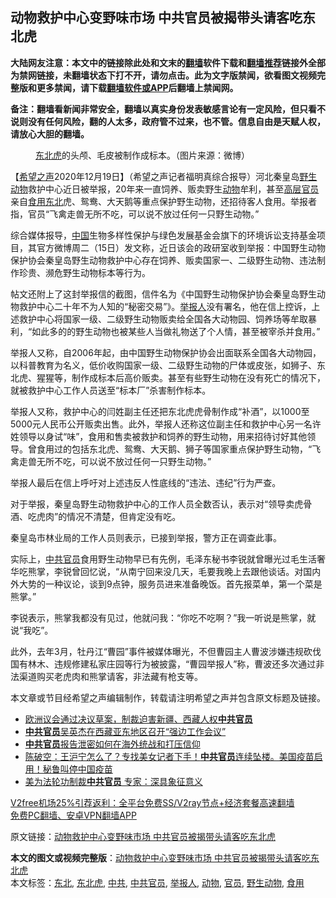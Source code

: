  <h2>动物救护中心变野味市场 中共官员被揭带头请客吃东北虎</h2> <p class="notice"><b>大陆网友注意：本文中的链接除此处和文末的<a href="https://github.com/bannedbook/fanqiang" >翻墙</a>软件下载和<a href="https://github.com/killgcd/justmysocks/blob/master/README.md">翻墙推荐</a>链接外全部为禁网链接，未翻墙状态下打不开，请勿点击。此为文字版禁闻，欲看图文视频完整版和更多禁闻，请下载<a href="https://github.com/bannedbook/fanqiang">翻墙软件或APP</a>后翻墙上禁闻网。</p><p>备注：翻墙看新闻非常安全，翻墙以真实身份发表敏感言论有一定风险，但只看不说则没有任何风险，翻的人太多，政府管不过来，也不管。信息自由是天赋人权，请放心大胆的翻墙。</b></p>  <div class="entry"> <figure><figcaption><a href="https://www.bannedbook.org/bnews/tag/%e4%b8%9c%e5%8c%97%e8%99%8e/" class="st_tag internal_tag" rel="tag" title="标签 东北虎 下的日志">东北虎</a>的头颅、毛皮被制作成标本。（图片来源：微博）</figcaption></figure> <p>【<span class='wp_keywordlink_affiliate'><a href="https://www.soundofhope.org" title="希望之声" target="_blank">希望之声</a></span>2020年12月19日】（希望之声记者福明真综合报导）河北秦皇岛<a href="https://www.bannedbook.org/bnews/tag/%e9%87%8e%e7%94%9f%e5%8a%a8%e7%89%a9/" class="st_tag internal_tag" rel="tag" title="标签 野生动物 下的日志">野生动物</a>救护中心近日被举报，20年来一直饲养、贩卖野生<a href="https://www.bannedbook.org/bnews/tag/%e5%8a%a8%e7%89%a9/" class="st_tag internal_tag" rel="tag" title="标签 动物 下的日志">动物</a>牟利，甚至<span class='wp_keywordlink_affiliate'><a href="https://www.bannedbook.org/bnews/ccpdope/" title="中共高层内幕" target="_blank">高层</a></span><a href="https://www.bannedbook.org/bnews/tag/%E5%AE%98%E5%91%98/" class="st_tag internal_tag" rel="tag" title="标签 官员 下的日志">官员</a>亲自<a href="https://www.bannedbook.org/bnews/tag/%E9%A3%9F%E7%94%A8/" class="st_tag internal_tag" rel="tag" title="标签 食用 下的日志">食用</a><a href="https://www.bannedbook.org/bnews/tag/%e4%b8%9c%e5%8c%97/" class="st_tag internal_tag" rel="tag" title="标签 东北 下的日志">东北</a>虎、鸳鸯、大天鹅等重点保护野生动物，还招待客人食用。举报者指，官员“飞禽走兽无所不吃，可以说不放过任何一只野生动物。”</p> <p>综合媒体报导，<span class='wp_keywordlink_affiliate'><a href="https://www.bannedbook.org/" title="中国" target="_blank">中国</a></span>生物多样性保护与绿色发展基金会旗下的环境诉讼支持基金项目，其官方微博周二（15日）发文称，近日该会的政研室收到举报：中国野生动物保护协会秦皇岛野生动物救护中心存在饲养、贩卖国家一、二级野生动物、违法制作珍贵、濒危野生动物标本等行为。</p> <p>帖文还附上了这封举报信的截图，信件名为《中国野生动物保护协会秦皇岛野生动物救护中心二十年不为人知的“秘密交易”》。<a href="https://www.bannedbook.org/bnews/tag/%e4%b8%be%e6%8a%a5%e4%ba%ba/" class="st_tag internal_tag" rel="tag" title="标签 举报人 下的日志">举报人</a>没有署名，他在信上控诉，上述救护中心将国家一级、二级野生动物贩卖给全国各大动物园、饲养场等牟取暴利，“如此多的的野生动物也被某些人当做礼物送了个人情，甚至被宰杀并食用。”</p>  <p>举报人又称，自2006年起，由中国野生动物保护协会出面联系全国各大动物园，以科普教育为名义，低价收购国家一级、二级野生动物的尸体或皮张，如狮子、东北虎、猩猩等，制作成标本后高价贩卖。甚至有些野生动物在没有死亡的情况下，就被救护中心工作人员送至“标本厂”杀害制作标本。</p> <p>举报人又称，救护中心的闫姓副主任还把东北虎虎骨制作成“补酒”，以1000至5000元人民币公开贩卖出售。此外，举报人还称这位副主任和救护中心另一名许姓领导以身试“味”，食用和售卖被救护和饲养的野生动物，用来招待讨好其他领导。曾食用过的包括东北虎、鸳鸯、大天鹅、狮子等国家重点保护野生动物，“飞禽走兽无所不吃，可以说不放过任何一只野生动物。”</p> <p>举报人最后在信上呼吁对上述违反人性底线的“违法、违纪”行为严查。</p>  <p>对于举报，秦皇岛野生动物救护中心的工作人员全数否认，表示对“领导卖虎骨酒、吃虎肉”的情况不清楚，但肯定没有吃。</p> <p>秦皇岛市林业局的工作人员则表示，已接到举报，警方正在调查此事。</p> <p>实际上，<a href="https://www.bannedbook.org/bnews/tag/%e4%b8%ad%e5%85%b1%e5%ae%98%e5%91%98/" class="st_tag internal_tag" rel="tag" title="标签 中共官员 下的日志">中共官员</a>食用野生动物早已有先例，毛泽东秘书李锐就曾曝光过毛生活奢华吃熊掌，李锐曾回忆说，“从南宁回来没几天，毛要我晚上去跟他谈话。对国内外大势的一种议论，谈到9点钟，服务员进来准备晚饭。首先报菜单，第一个菜是熊掌。”</p>  <p>李锐表示，熊掌我都没有见过，他就问我：“你吃不吃啊？”我一听说是熊掌，就说“我吃”。</p> <p>此外，去年3月，牡丹江“曹园”事件被媒体曝光，不但曹园主人曹波涉嫌违规砍伐国有林木、违规修建私家庄园等行为被披露，“曹园举报人”称，曹波还多次通过非法渠道购买老虎肉和熊掌请客，非法藏有枪支等。</p> <p>本文章或节目经希望之声编辑制作，转载请注明希望之声并包含原文标题及链接。</p>  <ul class='op-related-articles' title='相关阅读'> <li><a href='https://www.bannedbook.org/bnews/renquan/xizang/20201218/1450404.html' target='_blank'>欧洲议会通过决议草案，制裁迫害新疆、西藏人权<b>中共官员</b></a></li> <li><a href='https://www.bannedbook.org/bnews/renquan/xizang/20201217/1449754.html' target='_blank'><b>中共官员</b>吴英杰在西藏亚东地区召开“强边工作会议”</a></li> <li><a href='https://www.bannedbook.org/bnews/comments/20201214/1447231.html' target='_blank'><b>中共官员</b>报告泄密如何在海外统战和打压信仰</a></li> <li><a href='https://www.bannedbook.org/bnews/cbnews/20201213/1447141.html' target='_blank'>陈破空：王沪宁怎么了？专找美女记者下手！<b>中共官员</b>连续坠楼。美国疫苗启用！秘鲁叫停中国疫苗</a></li> <li><a href='https://www.bannedbook.org/bnews/cbnews/20201213/1446635.html' target='_blank'>美为法轮功制裁<b>中共官员</b> 专家：深具象征意义</a></li> </ul> <p class="texttj"> <a href="https://www.bannedbook.org/forum23/topic22702.html" target="_blank">V2free机场25%引荐返利：全平台免费SS/V2ray节点+经济套餐高速翻墙</a><br/> <a href="https://github.com/bannedbook/fanqiang/wiki/%E7%A6%81%E9%97%BB%E7%BD%91%E5%AE%89%E5%8D%93%E7%BF%BB%E5%A2%99%E6%96%B0%E9%97%BBAPP" target="_blank">免费PC翻墙、安卓VPN翻墙APP</a></p><p>原文链接：<a class="src_link"  href="https://www.soundofhope.org/post/455200" target="_blank">动物救护中心变野味市场 中共官员被揭带头请客吃东北虎</a></p><a name='sharetosocial'></a>       <div><b>本文的图文或视频完整版</b>：<a href='https://www.bannedbook.org/bnews/comments/20201219/1450965.html'>动物救护中心变野味市场 中共官员被揭带头请客吃东北虎</a></div>  </div><!--END ENTRY--> <div class="postfooter"> <div>本文标签：<a href="https://www.bannedbook.org/bnews/tag/%e4%b8%9c%e5%8c%97/" rel="tag">东北</a>, <a href="https://www.bannedbook.org/bnews/tag/%e4%b8%9c%e5%8c%97%e8%99%8e/" rel="tag">东北虎</a>, <a href="https://www.bannedbook.org/bnews/tag/%e4%b8%ad%e5%85%b1/" rel="tag">中共</a>, <a href="https://www.bannedbook.org/bnews/tag/%e4%b8%ad%e5%85%b1%e5%ae%98%e5%91%98/" rel="tag">中共官员</a>, <a href="https://www.bannedbook.org/bnews/tag/%e4%b8%be%e6%8a%a5%e4%ba%ba/" rel="tag">举报人</a>, <a href="https://www.bannedbook.org/bnews/tag/%e5%8a%a8%e7%89%a9/" rel="tag">动物</a>, <a href="https://www.bannedbook.org/bnews/tag/%E5%AE%98%E5%91%98/" rel="tag">官员</a>, <a href="https://www.bannedbook.org/bnews/tag/%e9%87%8e%e7%94%9f%e5%8a%a8%e7%89%a9/" rel="tag">野生动物</a>, <a href="https://www.bannedbook.org/bnews/tag/%E9%A3%9F%E7%94%A8/" rel="tag">食用</a></div>  </div><!--END POSTFOOTER--> 